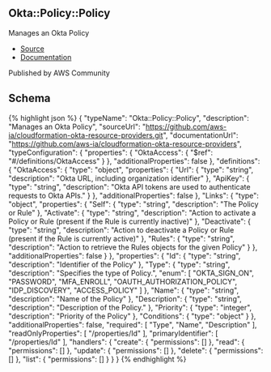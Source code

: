 
## Okta::Policy::Policy

Manages an Okta Policy

- [Source](https:&#x2F;&#x2F;github.com&#x2F;aws-ia&#x2F;cloudformation-okta-resource-providers.git) 
- [Documentation]()

Published by AWS Community

## Schema
{% highlight json %}
{
    "typeName": "Okta::Policy::Policy",
    "description": "Manages an Okta Policy",
    "sourceUrl": "https://github.com/aws-ia/cloudformation-okta-resource-providers.git",
    "documentationUrl": "https://github.com/aws-ia/cloudformation-okta-resource-providers",
    "typeConfiguration": {
        "properties": {
            "OktaAccess": {
                "$ref": "#/definitions/OktaAccess"
            }
        },
        "additionalProperties": false
    },
    "definitions": {
        "OktaAccess": {
            "type": "object",
            "properties": {
                "Url": {
                    "type": "string",
                    "description": "Okta URL, including organization identifier"
                },
                "ApiKey": {
                    "type": "string",
                    "description": "Okta API tokens are used to authenticate requests to Okta APIs."
                }
            },
            "additionalProperties": false
        },
        "Links": {
            "type": "object",
            "properties": {
                "Self": {
                    "type": "string",
                    "description": "The Policy or Rule"
                },
                "Activate": {
                    "type": "string",
                    "description": "Action to activate a Policy or Rule (present if the Rule is currently inactive)"
                },
                "Deactivate": {
                    "type": "string",
                    "description": "Action to deactivate a Policy or Rule (present if the Rule is currently active)"
                },
                "Rules": {
                    "type": "string",
                    "description": "Action to retrieve the Rules objects for the given Policy"
                }
            },
            "additionalProperties": false
        }
    },
    "properties": {
        "Id": {
            "type": "string",
            "description": "Identifier of the Policy"
        },
        "Type": {
            "type": "string",
            "description": "Specifies the type of Policy.",
            "enum": [
                "OKTA_SIGN_ON",
                "PASSWORD",
                "MFA_ENROLL",
                "OAUTH_AUTHORIZATION_POLICY",
                "IDP_DISCOVERY",
                "ACCESS_POLICY"
            ]
        },
        "Name": {
            "type": "string",
            "description": "Name of the Policy"
        },
        "Description": {
            "type": "string",
            "description": "Description of the Policy."
        },
        "Priority": {
            "type": "integer",
            "description": "Priority of the Policy"
        },
        "Conditions": {
            "type": "object"
        }
    },
    "additionalProperties": false,
    "required": [
        "Type",
        "Name",
        "Description"
    ],
    "readOnlyProperties": [
        "/properties/Id"
    ],
    "primaryIdentifier": [
        "/properties/Id"
    ],
    "handlers": {
        "create": {
            "permissions": []
        },
        "read": {
            "permissions": []
        },
        "update": {
            "permissions": []
        },
        "delete": {
            "permissions": []
        },
        "list": {
            "permissions": []
        }
    }
}
{% endhighlight %}

